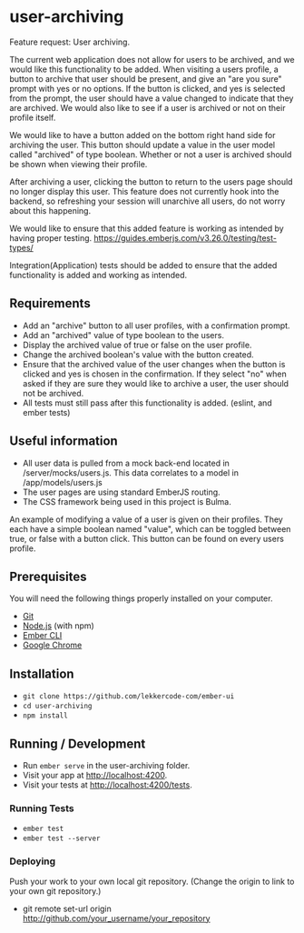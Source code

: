 # user-archiving

Feature request: User archiving.

The current web application does not allow for users to be archived, and we would like this functionality to be added.
When visiting a users profile, a button to archive that user should be present, and give an "are you sure" prompt with yes or no options.
If the button is clicked, and yes is selected from the prompt, the user should have a value changed to indicate that they are archived.
We would also like to see if a user is archived or not on their profile itself.

We would like to have a button added on the bottom right hand side for archiving the user. This button should update a value in the user model called "archived" of type boolean.
Whether or not a user is archived should be shown when viewing their profile.

After archiving a user, clicking the button to return to the users page should no longer display this user.
This feature does not currently hook into the backend, so refreshing your session will unarchive all users, do not worry about this happening.

We would like to ensure that this added feature is working as intended by having proper testing.
https://guides.emberjs.com/v3.26.0/testing/test-types/

Integration(Application) tests should be added to ensure that the added functionality is added and working as intended.

## Requirements

* Add an "archive" button to all user profiles, with a confirmation prompt.
* Add an "archived" value of type boolean to the users.
* Display the archived value of true or false on the user profile.
* Change the archived boolean's value with the button created.
* Ensure that the archived value of the user changes when the button is clicked and yes is chosen in the confirmation. If they select "no" when asked if they are sure they would like to archive a user, the user should not be archived.
* All tests must still pass after this functionality is added. (eslint, and ember tests)

## Useful information

* All user data is pulled from a mock back-end located in /server/mocks/users.js. This data correlates to a model in /app/models/users.js
* The user pages are using standard EmberJS routing.
* The CSS framework being used in this project is Bulma.

An example of modifying a value of a user is given on their profiles. They each have a simple boolean named "value", which can be toggled between true, or false with a button click. This button can be found on every users profile.

## Prerequisites

You will need the following things properly installed on your computer.

* [Git](https://git-scm.com/)
* [Node.js](https://nodejs.org/) (with npm)
* [Ember CLI](https://ember-cli.com/)
* [Google Chrome](https://google.com/chrome/)

## Installation

* `git clone https://github.com/lekkercode-com/ember-ui`
* `cd user-archiving`
* `npm install`

## Running / Development

* Run `ember serve` in the user-archiving folder.
* Visit your app at [http://localhost:4200](http://localhost:4200).
* Visit your tests at [http://localhost:4200/tests](http://localhost:4200/tests).

### Running Tests

* `ember test`
* `ember test --server`

### Deploying

Push your work to your own local git repository. (Change the origin to link to your own git repository.)

* git remote set-url origin http://github.com/your_username/your_repository
